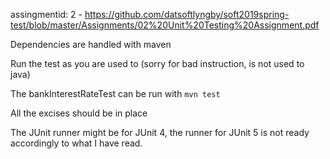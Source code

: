 assingmentid: 2 - https://github.com/datsoftlyngby/soft2019spring-test/blob/master/Assignments/02%20Unit%20Testing%20Assignment.pdf

Dependencies are handled with maven

Run the test as you are used to (sorry for bad instruction, is not used to java)

The bankInterestRateTest can be run with `mvn test`

All the excises should be in place

The JUnit runner might be for JUnit 4, the runner for JUnit 5 is not ready accordingly to what I have read.

